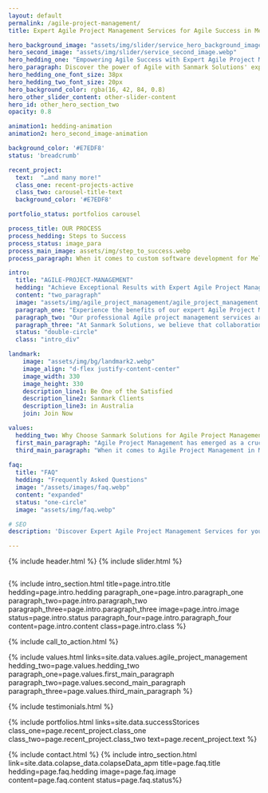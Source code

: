 ```yaml
---
layout: default
permalink: /agile-project-management/
title: Expert Agile Project Management Services for Agile Success in Melbourne & Sydney 

hero_background_image: "assets/img/slider/service_hero_background_image.webp.webp"
hero_second_image: "assets/img/slider/service_second_image.webp"
hero_hedding_one: "Empowering Agile Success with Expert Agile Project Management Services"
hero_paragraph: Discover the power of Agile with Sanmark Solutions' expert Agile Project Management Services. Our expert Scrum Masters and Project Managers collaborate with your team to deliver high-quality software solutions efficiently and effectively, driving success in Melbourne & Sydney's competitive markets.
hero_hedding_one_font_size: 38px
hero_hedding_two_font_size: 20px
hero_background_color: rgba(16, 42, 84, 0.8)
hero_other_slider_content: other-slider-content
hero_id: other_hero_section_two
opacity: 0.8

animation1: hedding-animation
animation2: hero_second_image-animation

background_color: '#E7EDF8'
status: 'breadcrumb' 

recent_project: 
  text:  "…and many more!"
  class_one: recent-projects-active
  class_two: carousel-title-text
  background_color: '#E7EDF8'

portfolio_status: portfolios carousel

process_title: OUR PROCESS
process_hedding: Steps to Success
process_status: image_para
process_main_image: assets/img/step_to_success.webp
process_paragraph: When it comes to custom software development for Melbourne & Sydney businesses, we follow a methodological process to take your software project from vision to reality. It involves open and honest communication, timely actions, frequent deliverables, and thorough reviews.

intro:
  title: "AGILE-PROJECT-MANAGEMENT"
  hedding: "Achieve Exceptional Results with Expert Agile Project Management Services"
  content: "two_paragraph"
  image: "assets/img/agile_project_management/agile_project_management.webp"
  paragraph_one: "Experience the benefits of our expert Agile Project Management services, where we implement streamlined processes to deliver faster and more effective results. Our team of Certified Agile Project Managers works carefully to focus and plan your project effectively, enabling quick delivery of high-quality, worthwhile features. This strategy minimises time-to-market while lowering project risks, offering you a competitive advantage in the current fast-paced corporate environment." 
  paragraph_two: "Our professional Agile project management services are made to adapt to your project's changing requirements, making sure that your result stays current and is in line with your corporate objectives. Our Agile Project Managers assist you in navigating the complexity of the software development process while keeping your project on track by embracing change and encouraging flexibility. Our team will continuously assess and adjust project priorities to ensure that your most important objectives are always met, delivering a product that exceeds your expectations."
  paragraph_three: "At Sanmark Solutions, we believe that collaboration is key to achieving exceptional results. All stakeholders are encouraged to actively participate in the decision-making process thanks to the culture of open communication and teamwork fostered by our Agile Project Management services. This collaborative approach allows us to use the special skills of each team member, leading to creative ideas and improved outcomes. It also increases project visibility and accountability. Trust our expert Agile Project Management services to unlock your project's full potential and set your business on the path to success."
  status: "double-circle"
  class: "intro_div"

landmark:
    image: "assets/img/bg/landmark2.webp"
    image_align: "d-flex justify-content-center"
    image_width: 330
    image_height: 330
    description_line1: Be One of the Satisfied
    description_line2: Sanmark Clients
    description_line3: in Australia
    join: Join Now

values:
  hedding_two: Why Choose Sanmark Solutions for Agile Project Management Requirement in Melbourne and Sydney
  first_main_paragraph: "Agile Project Management has emerged as a crucial tool for producing high-quality software and fostering innovation in the fast-paced business climate of today. Sanmark Solutions focuses on offering clients in Melbourne and Sydney Agile Project Management services, assisting companies like yours in realising the full potential of Agile methodology and achieving extraordinary results."
  third_main_paragraph: "When it comes to Agile Project Management in Melbourne and Sydney, Sanmark Solutions is the partner you can trust. Consider us as the go-to for all Agile Project Management needs – our reputation speaks for itself. Contact us now so we can demonstrate how our services are tailored specifically to advancing long-term success within your industry sector and beyond!"
  
faq:
  title: "FAQ"
  hedding: "Frequently Asked Questions"
  image: "/assets/images/faq.webp"
  content: "expanded"
  status: "one-circle"
  image: "assets/img/faq.webp"

# SEO
description: 'Discover Expert Agile Project Management Services for your Melbourne & Sydney business for guaranteed Agile success with Sanmark Solutions.'

---
```


{% include header.html %}
{% include slider.html %}

<div style="margin-top:-50px; background-color:{{page.background_color}};" >
    <div style="height:50px"></div>
    </div>

{% include intro_section.html  title=page.intro.title hedding=page.intro.hedding
      paragraph_one=page.intro.paragraph_one paragraph_two=page.intro.paragraph_two paragraph_three=page.intro.paragraph_three image=page.intro.image status=page.intro.status paragraph_four=page.intro.paragraph_four content=page.intro.content class=page.intro.class %}

{% include call_to_action.html %}

{% include values.html links=site.data.values.agile_project_management hedding_two=page.values.hedding_two paragraph_one=page.values.first_main_paragraph paragraph_two=page.values.second_main_paragraph paragraph_three=page.values.third_main_paragraph %}

{% include testimonials.html %}

{% include portfolios.html links=site.data.successStorices class_one=page.recent_project.class_one class_two=page.recent_project.class_two text=page.recent_project.text %}

{% include contact.html %}
{% include intro_section.html link=site.data.colapse_data.colapseData_apm title=page.faq.title hedding=page.faq.hedding image=page.faq.image content=page.faq.content status=page.faq.status%}

<script>
  $(document).ready(function () {
      var owl1 = $('#carouselOne .owl-carousel'); // Target the first carousel
      owl1.owlCarousel();
      $('#carouselOne .customNextBtn').click(function () { // Target the next button of the first carousel
          owl1.trigger('next.owl.carousel');
      });
      $('#carouselOne .customPrevBtn').click(function () { // Target the previous button of the first carousel
          owl1.trigger('prev.owl.carousel', [300]);
      });
  });

  $(document).ready(function () {
      var owl2 = $('#carouselTwo .owl-carousel'); // Target the second carousel
      owl2.owlCarousel();
      $('#carouselTwo .customNextBtn').click(function () { // Target the next button of the second carousel
          owl2.trigger('next.owl.carousel');
      });
      $('#carouselTwo .customPrevBtn').click(function () { // Target the previous button of the second carousel
          owl2.trigger('prev.owl.carousel', [300]);
      });
  });

  function setCardHeights() {
      // Reset card heights
      $('.value-card').height('auto');

      // Initialize variables
      let maxHeight = 0;

      // Find the maximum height among the cards
      $('.value-card').each(function () {
        const cardHeight = $(this).outerHeight();
        maxHeight = Math.max(maxHeight, cardHeight);
      });

      // Set the maximum height to all the cards
      $('.value-card').height(maxHeight);
    }

    // Call the function initially and on window resize
    $(window).on('load resize', function () {
      setCardHeights();
    });

  $(document).ready(function() {
    $("#owl-demo").owlCarousel({
    autoPlay: 3000, //Set AutoPlay to 3 seconds
    items : 4,
    itemsDesktop : [1199,3],
    itemsDesktopSmall : [979,3]
  });
});
</script>

